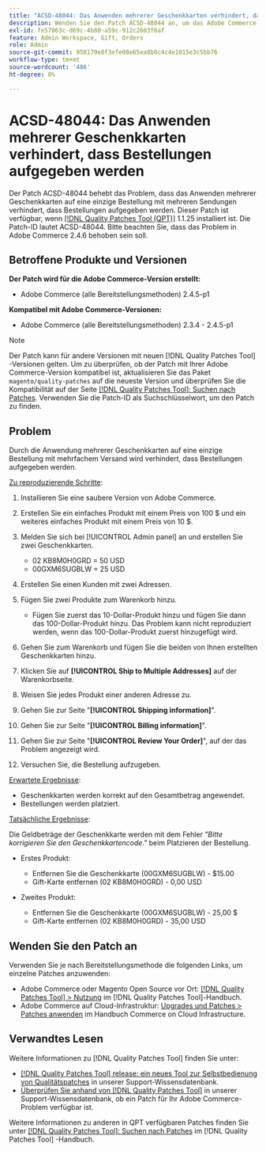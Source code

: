 ```yaml
---
title: "ACSD-48044: Das Anwenden mehrerer Geschenkkarten verhindert, dass Bestellungen aufgegeben werden"
description: Wenden Sie den Patch ACSD-48044 an, um das Adobe Commerce-Problem zu beheben, bei dem die Anwendung mehrerer Geschenkkarten auf eine einzige Bestellung mit mehreren Sendungen verhindert, dass Bestellungen aufgegeben werden.
exl-id: fe57063c-d69c-4b80-a59c-912c2603f6af
feature: Admin Workspace, Gift, Orders
role: Admin
source-git-commit: 958179e0f3efe08e65ea8b0c4c4e1015e3c5bb76
workflow-type: tm+mt
source-wordcount: '486'
ht-degree: 0%

---
```


# ACSD-48044: Das Anwenden mehrerer Geschenkkarten verhindert, dass Bestellungen aufgegeben werden

Der Patch ACSD-48044 behebt das Problem, dass das Anwenden mehrerer Geschenkkarten auf eine einzige Bestellung mit mehreren Sendungen verhindert, dass Bestellungen aufgegeben werden. Dieser Patch ist verfügbar, wenn [[!DNL Quality Patches Tool (QPT)]](/help/announcements/adobe-commerce-announcements/magento-quality-patches-released-new-tool-to-self-serve-quality-patches.md) 1.1.25 installiert ist. Die Patch-ID lautet ACSD-48044. Bitte beachten Sie, dass das Problem in Adobe Commerce 2.4.6 behoben sein soll.

## Betroffene Produkte und Versionen

**Der Patch wird für die Adobe Commerce-Version erstellt:**

* Adobe Commerce (alle Bereitstellungsmethoden) 2.4.5-p1

**Kompatibel mit Adobe Commerce-Versionen:**

* Adobe Commerce (alle Bereitstellungsmethoden) 2.3.4 - 2.4.5-p1

>[!NOTE]
>
>Der Patch kann für andere Versionen mit neuen [!DNL Quality Patches Tool] -Versionen gelten. Um zu überprüfen, ob der Patch mit Ihrer Adobe Commerce-Version kompatibel ist, aktualisieren Sie das Paket `magento/quality-patches` auf die neueste Version und überprüfen Sie die Kompatibilität auf der Seite [[!DNL Quality Patches Tool]: Suchen nach Patches](https://experienceleague.adobe.com/tools/commerce-quality-patches/index.html). Verwenden Sie die Patch-ID als Suchschlüsselwort, um den Patch zu finden.

## Problem

Durch die Anwendung mehrerer Geschenkkarten auf eine einzige Bestellung mit mehrfachem Versand wird verhindert, dass Bestellungen aufgegeben werden.

<u>Zu reproduzierende Schritte</u>:

1. Installieren Sie eine saubere Version von Adobe Commerce.
1. Erstellen Sie ein einfaches Produkt mit einem Preis von 100 $ und ein weiteres einfaches Produkt mit einem Preis von 10 $.
1. Melden Sie sich bei [!UICONTROL Admin panel] an und erstellen Sie zwei Geschenkkarten.

   * 02 KB8M0H0GRD = 50 USD
   * 00GXM6SUGBLW = 25 USD

1. Erstellen Sie einen Kunden mit zwei Adressen.
1. Fügen Sie zwei Produkte zum Warenkorb hinzu.

   * Fügen Sie zuerst das 10-Dollar-Produkt hinzu und fügen Sie dann das 100-Dollar-Produkt hinzu. Das Problem kann nicht reproduziert werden, wenn das 100-Dollar-Produkt zuerst hinzugefügt wird.

1. Gehen Sie zum Warenkorb und fügen Sie die beiden von Ihnen erstellten Geschenkkarten hinzu.
1. Klicken Sie auf **[!UICONTROL Ship to Multiple Addresses]** auf der Warenkorbseite.
1. Weisen Sie jedes Produkt einer anderen Adresse zu.
1. Gehen Sie zur Seite &quot;**[!UICONTROL Shipping information]**&quot;.
1. Gehen Sie zur Seite &quot;**[!UICONTROL Billing information]**&quot;.
1. Gehen Sie zur Seite &quot;**[!UICONTROL Review Your Order]**&quot;, auf der das Problem angezeigt wird.
1. Versuchen Sie, die Bestellung aufzugeben.

<u>Erwartete Ergebnisse</u>:

* Geschenkkarten werden korrekt auf den Gesamtbetrag angewendet.
* Bestellungen werden platziert.

<u>Tatsächliche Ergebnisse</u>:

Die Geldbeträge der Geschenkkarte werden mit dem Fehler *&quot;Bitte korrigieren Sie den Geschenkkartencode.&quot;* beim Platzieren der Bestellung.

* Erstes Produkt:

   * Entfernen Sie die Geschenkkarte (00GXM6SUGBLW) - $15.00
   * Gift-Karte entfernen (02 KB8M0H0GRD) - 0,00 USD

* Zweites Produkt:

   * Entfernen Sie die Geschenkkarte (00GXM6SUGBLW) - 25,00 $
   * Gift-Karte entfernen (02 KB8M0H0GRD) - 35,00 USD

## Wenden Sie den Patch an

Verwenden Sie je nach Bereitstellungsmethode die folgenden Links, um einzelne Patches anzuwenden:

* Adobe Commerce oder Magento Open Source vor Ort: [[!DNL Quality Patches Tool] > Nutzung](https://experienceleague.adobe.com/docs/commerce-operations/tools/quality-patches-tool/usage.html) im [!DNL Quality Patches Tool]-Handbuch.
* Adobe Commerce auf Cloud-Infrastruktur: [Upgrades und Patches > Patches anwenden](https://experienceleague.adobe.com/docs/commerce-cloud-service/user-guide/develop/upgrade/apply-patches.html) im Handbuch Commerce on Cloud Infrastructure.

## Verwandtes Lesen

Weitere Informationen zu [!DNL Quality Patches Tool] finden Sie unter:

* [[!DNL Quality Patches Tool] release: ein neues Tool zur Selbstbedienung von Qualitätspatches](/help/announcements/adobe-commerce-announcements/magento-quality-patches-released-new-tool-to-self-serve-quality-patches.md) in unserer Support-Wissensdatenbank.
* [Überprüfen Sie anhand von  [!DNL Quality Patches Tool]](/help/support-tools/patches-available-in-qpt-tool/check-patch-for-magento-issue-with-magento-quality-patches.md) in unserer Support-Wissensdatenbank, ob ein Patch für Ihr Adobe Commerce-Problem verfügbar ist.

Weitere Informationen zu anderen in QPT verfügbaren Patches finden Sie unter [[!DNL Quality Patches Tool]: Suchen nach Patches](https://experienceleague.adobe.com/tools/commerce-quality-patches/index.html) im [!DNL Quality Patches Tool] -Handbuch.
